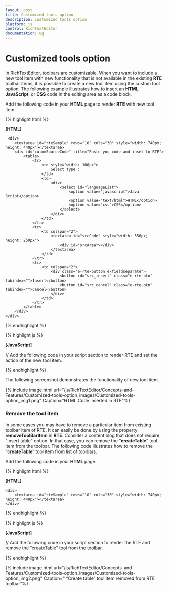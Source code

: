 ```yaml
---
layout: post
title: Customized-tools-option
description: customized tools option
platform: js
control: RichTextEditor
documentation: ug
---
```


# Customized tools option

In RichTextEditor, toolbars are customizable. When you want to include a new tool item with new functionality that is not available in the existing **RTE** toolbar items, it is possible to create a new tool item using the custom tool option. The following example illustrates how to insert an **HTML**, **JavaScript**, or **CSS** code in the editing area as a code block. 

Add the following code in your **HTML** page to render **RTE** with new tool item.


{% highlight html %}

**[HTML]**

     <div>
        <textarea id="rteSample" rows="10" cols="30" style="width: 740px; height: 440px"></textarea>
        <div id="cutomSourceCode" title="Paste you code and inset to RTE">
            <table>
                <tr>
                    <td style="width: 100px">
                        Select type :
                    </td>
                    <td>
                        <div>
                            <select id="languageList">
                                <option value="javascript">Java Script</option>
                                <option value="text/html">HTML</option>
                                <option value="css">CSS</option>
                            </select>
                        </div>
                    </td>
                </tr>
                <tr>
                    <td colspan="2">
                        <textarea id="srcCode" style="width: 550px; height: 250px">
                            <div id="srcArea"></div>
                        </textarea>
                    </td>
                </tr>
                <tr>
                    <td colspan="2">
                        <div class="e-rte-button e-fieldseparate">
                            <button id="src_insert" class="e-rte-btn" tabindex="">Insert</button>
                            <button id="src_cancel" class="e-rte-btn" tabindex="">Cancel</button>
                        </div>
                    </td>
                </tr>
            </table>
        </div>
    </div>

{% endhighlight %}

{% highlight js %}

**[JavaScript]** 

// Add the following code in your script section to render RTE and set the action of the new tool item.
<script>
$(function () {
        $("#rteSample").ejRTE({
            toolsList: ["customTool"],
            tools: {
                customTool: [{
                    name: "codeInsert",
                    tooltip: "Insert code snippets ",
                    css: "codeInsert",
                    action: function () {
                        $("#srcCode").val("").show();
                        $("#cutomSourceCode").ejDialog("open");
                    }
                }]
            }
        });
        var rteObj;

        $("#cutomSourceCode").ejDialog({ enableResize: false, enableModal: true, showOnInit: false, width: "auto" }); //dialog initialization
        $("#cutomSourceCode").find(".e-rte-btn").ejButton({ click: "allowText" });

    });
    function click() {
        $("#srcCode").val("").show();
        $("#cutomSourceCode").ejDialog("open");
    }
    function allowText() {
        rteObj = $("#rteSample").data("ejRTE");
        if (this._id == "src_insert") {
            rteObj.executeCommand("inserthtml", $("#srcCode")[0].value);
        }
        $("#cutomSourceCode").ejDialog("close");

    }
</script>
{% endhighlight %}


The following screenshot demonstrates the functionality of new tool item.

{% include image.html url="/js/RichTextEditor/Concepts-and-Features/Customized-tools-option_images/Customized-tools-option_img1.png" Caption="HTML Code inserted in RTE"%}

### Remove the tool item

In some cases you may have to remove a particular item from existing toolbar item of RTE. It can easily be done by using the property **removeToolBarItem** in **RTE**. Consider a content blog that does not require "insert table" option. In that case, you can remove the “**createTable**” tool item from the toolbar. The following code illustrates how to remove the “**createTable**” tool item from list of toolbars.

Add the following code in your **HTML** page.


{% highlight html %}

**[HTML]**

    <div>
        <textarea id="rteSample" rows="10" cols="30" style="width: 740px; height: 440px"></textarea>
    </div>

{% endhighlight %}

{% highlight js %}

**[JavaScript]**

// Add the following code in your script section to render the RTE and remove the “createTable” tool from the toolbar.
<script>
	$(function () {
           $("#rteSample").ejRTE();
           var rteeObj  = $("#rteSample").data("ejRTE");
           rteeObj.removeToolbarItem("rteSamplecreateTable"); // remove toolbar item
	});
</script>
{% endhighlight %}

{% include image.html url="/js/RichTextEditor/Concepts-and-Features/Customized-tools-option_images/Customized-tools-option_img2.png" Caption=" “Create table” tool item removed from RTE toolbar"%}

